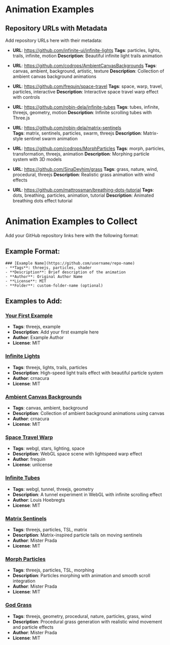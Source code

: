 # Animation Examples

## Repository URLs with Metadata

Add repository URLs here with their metadata:

- **URL**: https://github.com/infinite-ui/infinite-lights
  **Tags**: particles, lights, trails, infinite, motion
  **Description**: Beautiful infinite light trails animation

- **URL**: https://github.com/codrops/AmbientCanvasBackgrounds
  **Tags**: canvas, ambient, background, artistic, texture
  **Description**: Collection of ambient canvas background animations

- **URL**: https://github.com/frequin/space-travel
  **Tags**: space, warp, travel, particles, interactive
  **Description**: Interactive space travel warp effect with controls

- **URL**: https://github.com/robin-dela/infinite-tubes
  **Tags**: tubes, infinite, threejs, geometry, motion
  **Description**: Infinite scrolling tubes with Three.js

- **URL**: https://github.com/robin-dela/matrix-sentinels  
  **Tags**: matrix, sentinels, particles, swarm, threejs
  **Description**: Matrix-style sentinel swarm animation

- **URL**: https://github.com/codrops/MorphParticles
  **Tags**: morph, particles, transformation, threejs, animation
  **Description**: Morphing particle system with 3D models

- **URL**: https://github.com/SinaDeyhim/grass
  **Tags**: grass, nature, wind, procedural, threejs
  **Description**: Realistic grass animation with wind effects

- **URL**: https://github.com/mattrossman/breathing-dots-tutorial
  **Tags**: dots, breathing, particles, animation, tutorial
  **Description**: Animated breathing dots effect tutorial

# Animation Examples to Collect

Add your GitHub repository links here with the following format:

## Example Format:
```
### [Example Name](https://github.com/username/repo-name)
- **Tags**: threejs, particles, shader
- **Description**: Brief description of the animation
- **Author**: Original Author Name
- **License**: MIT
- **Folder**: custom-folder-name (optional)
```

## Examples to Add:

### [Your First Example](https://github.com/example/repo)
- **Tags**: threejs, example
- **Description**: Add your first example here
- **Author**: Example Author
- **License**: MIT

<!-- Add more examples below this line --> 

### [Infinite Lights](https://github.com/Anemolo/Infinite-Lights)
- **Tags**: threejs, lights, trails, particles
- **Description**: High-speed light trails effect with beautiful particle system
- **Author**: crnacura
- **License**: MIT

### [Ambient Canvas Backgrounds](https://github.com/crnacura/AmbientCanvasBackgrounds)
- **Tags**: canvas, ambient, background
- **Description**: Collection of ambient background animations using canvas
- **Author**: crnacura
- **License**: MIT

### [Space Travel Warp](https://github.com/frequin/space-travel)
- **Tags**: webgl, stars, lighting, space
- **Description**: WebGL space scene with lightspeed warp effect
- **Author**: frequin
- **License**: unlicense

### [Infinite Tubes](https://github.com/Mamboleoo/InfiniteTubes)
- **Tags**: webgl, tunnel, threejs, geometry
- **Description**: A tunnel experiment in WebGL with infinite scrolling effect
- **Author**: Louis Hoebregts
- **License**: MIT

### [Matrix Sentinels](https://github.com/MisterPrada/matrix-sentinels)
- **Tags**: threejs, particles, TSL, matrix
- **Description**: Matrix-inspired particle tails on moving sentinels
- **Author**: Mister Prada
- **License**: MIT

### [Morph Particles](https://github.com/MisterPrada/morph-particles)
- **Tags**: threejs, particles, TSL, morphing
- **Description**: Particles morphing with animation and smooth scroll integration
- **Author**: Mister Prada
- **License**: MIT

### [God Grass](https://github.com/MisterPrada/grass)
- **Tags**: threejs, geometry, procedural, nature, particles, grass, wind
- **Description**: Procedural grass generation with realistic wind movement and particle effects
- **Author**: Mister Prada
- **License**: MIT


